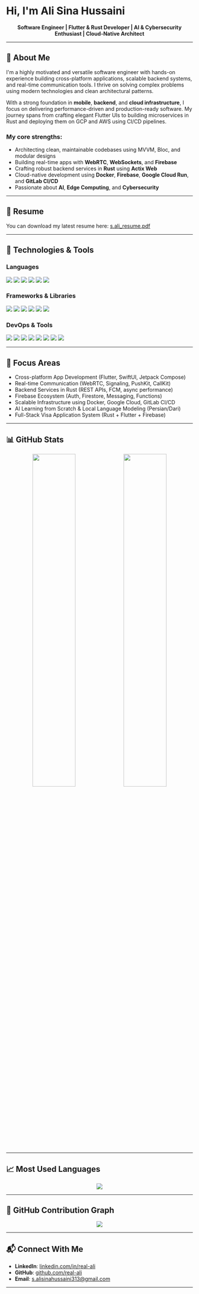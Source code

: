 # Hi, I'm Ali Sina Hussaini

<p align="center">
  <strong>Software Engineer | Flutter & Rust Developer | AI & Cybersecurity Enthusiast | Cloud-Native Architect</strong>
</p>

---

## 🚀 About Me

I'm a highly motivated and versatile software engineer with hands-on experience building cross-platform applications, scalable backend systems, and real-time communication tools. I thrive on solving complex problems using modern technologies and clean architectural patterns.

With a strong foundation in **mobile**, **backend**, and **cloud infrastructure**, I focus on delivering performance-driven and production-ready software. My journey spans from crafting elegant Flutter UIs to building microservices in Rust and deploying them on GCP and AWS using CI/CD pipelines.

### My core strengths:
- Architecting clean, maintainable codebases using MVVM, Bloc, and modular designs
- Building real-time apps with **WebRTC**, **WebSockets**, and **Firebase**
- Crafting robust backend services in **Rust** using **Actix Web**
- Cloud-native development using **Docker**, **Firebase**, **Google Cloud Run**, and **GitLab CI/CD**
- Passionate about **AI**, **Edge Computing**, and **Cybersecurity**

---

## 📄 Resume

You can download my latest resume here: [s.ali_resume.pdf](Sayed%20ali%20sina%20resume.pdf)

---

## 🧰 Technologies & Tools

### Languages
<p>
  <img src="https://img.shields.io/badge/Dart-0175C2?style=for-the-badge&logo=dart&logoColor=white"/>
  <img src="https://img.shields.io/badge/Swift-FA7343?style=for-the-badge&logo=swift&logoColor=white"/>
  <img src="https://img.shields.io/badge/Kotlin-7F52FF?style=for-the-badge&logo=kotlin&logoColor=white"/>
  <img src="https://img.shields.io/badge/Rust-000000?style=for-the-badge&logo=rust&logoColor=white"/>
  <img src="https://img.shields.io/badge/Python-3776AB?style=for-the-badge&logo=python&logoColor=white"/>
  <img src="https://img.shields.io/badge/JavaScript-F7DF1E?style=for-the-badge&logo=javascript&logoColor=black"/>
</p>

### Frameworks & Libraries
<p>
  <img src="https://img.shields.io/badge/Flutter-02569B?style=for-the-badge&logo=flutter&logoColor=white"/>
  <img src="https://img.shields.io/badge/Jetpack_Compose-4285F4?style=for-the-badge&logo=android&logoColor=white"/>
  <img src="https://img.shields.io/badge/Actix_Web-000000?style=for-the-badge&logo=actix&logoColor=white"/>
  <img src="https://img.shields.io/badge/Tailwind_CSS-06B6D4?style=for-the-badge&logo=tailwind-css&logoColor=white"/>
  <img src="https://img.shields.io/badge/Firebase-FFCA28?style=for-the-badge&logo=firebase&logoColor=black"/>
  <img src="https://img.shields.io/badge/JWT-000000?style=for-the-badge&logo=jsonwebtokens&logoColor=white"/>
</p>

### DevOps & Tools
<p>
  <img src="https://img.shields.io/badge/Docker-2496ED?style=for-the-badge&logo=docker&logoColor=white"/>
  <img src="https://img.shields.io/badge/Git-F05032?style=for-the-badge&logo=git&logoColor=white"/>
  <img src="https://img.shields.io/badge/GitHub_Actions-2088FF?style=for-the-badge&logo=github-actions&logoColor=white"/>
  <img src="https://img.shields.io/badge/GitLab_CI/CD-FC6D26?style=for-the-badge&logo=gitlab&logoColor=white"/>
  <img src="https://img.shields.io/badge/Google_Cloud-4285F4?style=for-the-badge&logo=google-cloud&logoColor=white"/>
  <img src="https://img.shields.io/badge/RabbitMQ-FF6600?style=for-the-badge&logo=rabbitmq&logoColor=white"/>
  <img src="https://img.shields.io/badge/Elasticsearch-005571?style=for-the-badge&logo=elasticsearch&logoColor=white"/>
  <img src="https://img.shields.io/badge/Kafka-231F20?style=for-the-badge&logo=apache-kafka&logoColor=white"/>
</p>

---

## 📌 Focus Areas

- Cross-platform App Development (Flutter, SwiftUI, Jetpack Compose)
- Real-time Communication (WebRTC, Signaling, PushKit, CallKit)
- Backend Services in Rust (REST APIs, FCM, async performance)
- Firebase Ecosystem (Auth, Firestore, Messaging, Functions)
- Scalable Infrastructure using Docker, Google Cloud, GitLab CI/CD
- AI Learning from Scratch & Local Language Modeling (Persian/Dari)
- Full-Stack Visa Application System (Rust + Flutter + Firebase)

---

## 📊 GitHub Stats

<p align="center">
  <img width="48%" src="https://github-readme-stats.vercel.app/api?username=real-ali&show_icons=true&theme=radical"/>
  <img width="48%" src="https://github-readme-streak-stats.herokuapp.com/?user=real-ali&theme=radical"/>
</p>

---

## 📈 Most Used Languages

<p align="center">
  <img src="https://github-readme-stats.vercel.app/api/top-langs/?username=real-ali&layout=compact&theme=radical" />
</p>

---

## 📍 GitHub Contribution Graph

<p align="center">
  <img src="https://github-readme-activity-graph.vercel.app/graph?username=real-ali&theme=high-contrast" />
</p>

---

## 📬 Connect With Me

- **LinkedIn**: [linkedin.com/in/real-ali](https://www.linkedin.com/in/real-ali)
- **GitHub**: [github.com/real-ali](https://github.com/real-ali)
- **Email**: s.alisinahussaini313@gmail.com

---
